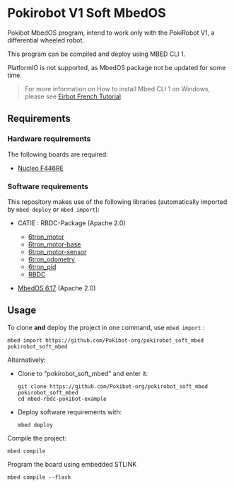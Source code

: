 # Pokirobot V1 Soft MbedOS
Pokibot MbedOS program, intend to work only with the PokiRobot V1, a differential wheeled robot.

This program can be compiled and deploy using MBED CLI 1.

PlatformIO is not supported, as MbedOS package not be updated for some time.

> For more information on How to install Mbed CLI 1 on Windows, please see [Eirbot French Tutorial](https://github.com/eirbot/mbed-os-template-eirbot) 

## Requirements
### Hardware requirements
The following boards are required:
- [Nucleo F446RE](https://www.st.com/en/evaluation-tools/nucleo-f446re.html)

### Software requirements
This repository makes use of the following libraries (automatically imported by `mbed deploy` or `mbed import`):

- CATIE : RBDC-Package (Apache 2.0)
  - [6tron_motor](https://github.com/catie-aq/6tron_motor/)
  - [6tron_motor-base](https://github.com/catie-aq/6tron_motor_base/)
  - [6tron_motor-sensor](https://github.com/catie-aq/6tron_motor-sensor/)
  - [6tron_odometry](https://github.com/catie-aq/6tron_odometry/)
  - [6tron_pid](https://github.com/catie-aq/6tron_pid/)
  - [RBDC](https://github.com/catie-aq/RBDC/)

- [MbedOS 6.17](https://github.com/ARMmbed/mbed-os/tree/mbed-os-6.17.0) (Apache 2.0)

## Usage
To clone **and** deploy the project in one command, use `mbed import` :

```shell
mbed import https://github.com/Pokibot-org/pokirobot_soft_mbed pokirobot_soft_mbed
```

Alternatively:

- Clone to "pokirobot_soft_mbed" and enter it:
  ```shell
  git clone https://github.com/Pokibot-org/pokirobot_soft_mbed pokirobot_soft_mbed
  cd mbed-rbdc-pokibot-example
  ```

- Deploy software requirements with:
  ```shell
  mbed deploy
  ```

Compile the project:
```shell
mbed compile
```

Program the board using embedded STLINK
```shell
mbed compile --flash
```

